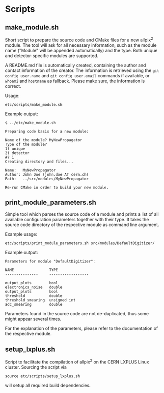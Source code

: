 # Scripts

## make_module.sh

Short script to prepare the source code and CMake files for a new allpix<sup>2</sup> module. 
The tool will ask for all necessary information, such as the module name ("Module" will be appended automatically) and the type.
Both unique and detector-specific modules are supported.

A README.md file is automatically created, containing the author and contact information of the creator. The information is retrieved using the `git config user.name` and `git config user.email` commands if available, or `whoami` and `hostname` as fallback.
Please make sure, the information is correct.

Usage:

```
etc/scripts/make_module.sh
```

Example output:

```
$ ../etc/make_module.sh 

Preparing code basis for a new module:

Name of the module? MyNewPropagator
Type of the module?
1) unique
2) detector
#? 1
Creating directory and files...

Name:   MyNewPropagator
Author: John Doe (john.doe AT cern.ch)
Path:   ../src/modules/MyNewPropagator

Re-run CMake in order to build your new module.

```


## print_module_parameters.sh

Simple tool which parses the source code of a module and prints a list of all available configuration parameters together with their type. It takes the source code directory of the respective module as command line argument.

Example usage:

```
etc/scripts/print_module_parameters.sh src/modules/DefaultDigitizer/
```

Example output:

```
Parameters for module "DefaultDigitizer":

NAME                TYPE
---------------     ------------------

output_plots        bool
electronics_noise   double
output_plots        bool
threshold           double
threshold_smearing  unsigned int
adc_smearing        double
```

Parameters found in the source code are not de-duplicated, thus some might appear several times.

For the explanation of the parameters, please refer to the documentation of the respective module.


## setup_lxplus.sh

Script to facilitate the compilation of allpix<sup>2</sup> on the CERN LXPLUS Linux cluster. Sourcing the script via

```
source etc/scripts/setup_lxplus.sh
```

will setup all required build dependencies.

